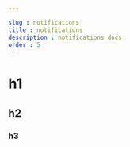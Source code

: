```yaml
---

slug : notifications
title : notifications
description : notifications docs
order : 5
---
```


# h1

## h2

### h3


